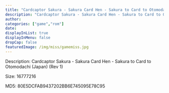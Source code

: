 ```yaml
---
title: "Cardcaptor Sakura - Sakura Card Hen - Sakura to Card to Otomodachi (Japan) (Rev 1)"
description: "Cardcaptor Sakura - Sakura Card Hen - Sakura to Card to Otomodachi (Japan) (Rev 1)"
author: 
categories: ["game","rom"]
date: 
displayInList: true
displayInMenu: false
dropCap: false
featuredImage: /img/miss/gamemiss.jpg
---
```


Description: Cardcaptor Sakura - Sakura Card Hen - Sakura to Card to Otomodachi (Japan) (Rev 1)

Size: 16777216

MD5: 80E5DCFAB9437202BB6E745095E78C95

